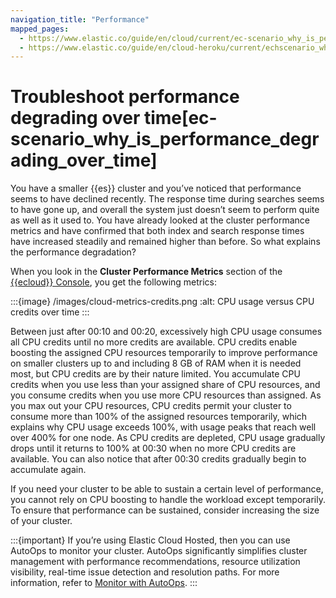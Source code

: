 ```yaml
---
navigation_title: "Performance"
mapped_pages:
  - https://www.elastic.co/guide/en/cloud/current/ec-scenario_why_is_performance_degrading_over_time.html
  - https://www.elastic.co/guide/en/cloud-heroku/current/echscenario_why_is_performance_degrading_over_time.html
---
```


# Troubleshoot performance degrading over time[ec-scenario_why_is_performance_degrading_over_time]

You have a smaller {{es}} cluster and you’ve noticed that performance seems to have declined recently. The response time during searches seems to have gone up, and overall the system just doesn’t seem to perform quite as well as it used to. You have already looked at the cluster performance metrics and have confirmed that both index and search response times have increased steadily and remained higher than before. So what explains the performance degradation?

When you look in the **Cluster Performance Metrics** section of the [{{ecloud}} Console](https://cloud.elastic.co?page=docs&placement=docs-body), you get the following metrics:

:::{image} /images/cloud-metrics-credits.png
:alt: CPU usage versus CPU credits over time
:::

Between just after 00:10 and 00:20, excessively high CPU usage consumes all CPU credits until no more credits are available. CPU credits enable boosting the assigned CPU resources temporarily to improve performance on smaller clusters up to and including 8 GB of RAM when it is needed most, but CPU credits are by their nature limited. You accumulate CPU credits when you use less than your assigned share of CPU resources, and you consume credits when you use more CPU resources than assigned. As you max out your CPU resources, CPU credits permit your cluster to consume more than 100% of the assigned resources temporarily, which explains why CPU usage exceeds 100%, with usage peaks that reach well over 400% for one node. As CPU credits are depleted, CPU usage gradually drops until it returns to 100% at 00:30 when no more CPU credits are available. You can also notice that after 00:30 credits gradually begin to accumulate again.

If you need your cluster to be able to sustain a certain level of performance, you cannot rely on CPU boosting to handle the workload except temporarily. To ensure that performance can be sustained, consider increasing the size of your cluster.

:::{important}
 If you’re using Elastic Cloud Hosted, then you can use AutoOps to monitor your cluster. AutoOps significantly simplifies cluster management with performance recommendations, resource utilization visibility, real-time issue detection and resolution paths. For more information, refer to [Monitor with AutoOps](/deploy-manage/monitor/autoops.md).
:::
